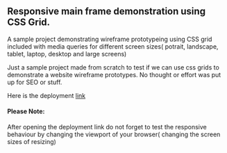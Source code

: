 ## Responsive main frame demonstration using CSS Grid.

A sample project demonstrating wireframe prototypeing using CSS grid included with media queries for different screen sizes( potrait, landscape, tablet, laptop, desktop and large screens)

Just a sample project made from scratch to test if we can use css grids to demonstrate a website wireframe prototypes. No thought or effort was put up for SEO or stuff. 

Here is the deployment [link](https://wireframes-demo-grid.web.app)

#### Please Note:
After opening the deployment link do not forget to test the responsive behaviour by changing the viewport of your browser( changing the screen sizes of resizing)